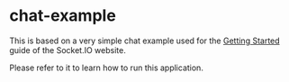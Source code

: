 # chat-example

This is based on a very simple chat example used for
the [Getting Started](http://socket.io/get-started/chat/) guide
of the Socket.IO website.

Please refer to it to learn how to run this application.
